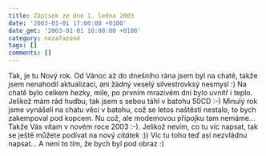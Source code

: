 ```yaml
---
title: Zápisek ze dne 1. ledna 2003
date: '2003-01-01 17:00:00 +0100'
date_gmt: '2003-01-01 16:00:00 +0100'
category: nezařazené
tags: []
comments: []
---
```

<p>Tak, je tu Nový rok. Od Vánoc až do
dnešního rána jsem byl na chatě, takže jsem nenahodil aktualizaci, ani žádný
veselý silvestrovksý nesmysl :) Na chatě bylo celkem hezky, mile, po prvním mrazivém
dni bylo uvnitř i teplo. Jelikož mám rád hudbu, tak jsem s sebou táhl v batohu 50CD
:-) Minulý rok jsme vynášeli na chatu věci v batohu, což se letos naštěstí
nestalo, to bych zakempoval pod kopcem. Nu což, ale modemovou přípojku tam nemáme...
Takže Vás vítam v novém roce 2003 :-). Jelikož nevím, co tu víc napsat, tak se
ještě můžete podívat na nový <i title="tady býval odkaz na soubor 'inteligence.htm'">citátek</i> :)) Víc tu
toho teď asi nezvládnu napsat... A není to tím, že bych byl pod obraz :)</p>

